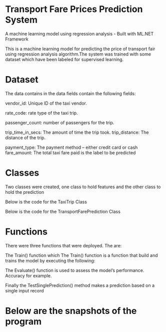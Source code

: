 # Transport Fare Prices Prediction System
 A machine learning model using regression analysis - Built with ML.NET Framework
 
 This is a machine learning model for predicting the price of transport fair using regression analysis algorithm.The system was trained with some dataset which have been labeled for supervised learning.  
 
# Dataset
The data contains in the data fields contain the following fields:

  vendor_id: Unique ID of the taxi vendor.
  
  rate_code: rate type of the taxi trip.
  
passenger_count: number of passengers for the trip.

trip_time_in_secs: The amount of time the trip took.
trip_distance: The distance of the trip.

payment_type: The payment method  – either credit card or cash
fare_amount: The total taxi fare paid is the label to be predicted

# Classes
Two classes were created, one class to hold features and the other class to hold the prediction

Below is the code for the TaxiTrip Class

Below is the code for the TransportFarePrediction Class

# Functions
There were three functions that were deployed. The are:

The Train() function which The Train() function is a function that build and trains the model by executing the following:

The Evaluate() function is used to assess the model’s performance. Accuracy for  example.

Finally the TestSinglePrediction() method makes a prediction based on a single input record


# Below are the snapshots of the program
